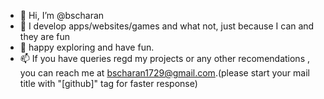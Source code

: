 - 👋 Hi, I’m @bscharan
- 👀 I develop apps/websites/games and what not, just because I can and they are fun
- 🌱 happy exploring and have fun.
- 📫 If you have queries regd my projects or any other recomendations , you can reach me at bscharan1729@gmail.com.(please start your mail title with "[github]" tag for faster response)

<!---
bscharan/bscharan is a ✨ special ✨ repository because its `README.md` (this file) appears on your GitHub profile.
You can click the Preview link to take a look at your changes.
--->
